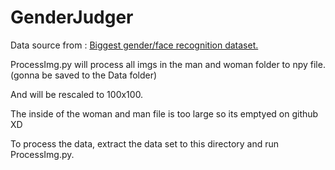 # GenderJudger

Data source from : [Biggest gender/face recognition dataset.](https://www.kaggle.com/datasets/maciejgronczynski/biggest-genderface-recognition-dataset)

ProcessImg.py will process all imgs in the man and woman folder to npy file. (gonna be saved to the Data folder)

And will be rescaled to 100x100.

The inside of the woman and man file is too large so its emptyed on github XD

To process the data, extract the data set to this directory and run ProcessImg.py.
